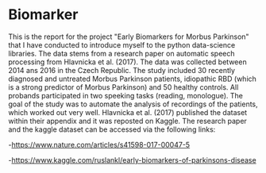 # Biomarker

This is the report for the project "Early Biomarkers for Morbus Parkinson" that I have conducted to introduce
myself to the python data-science libraries. The data stems from a research paper on automatic speech processing
from Hlavnicka et al. (2017). The data was collected between 2014 ans 2016 in the Czech Republic. The study
included 30 recently diagnosed and untreated Morbus Parkinson patients, idiopathic RBD (which is a strong
predictor of Morbus Parkinson) and 50 healthy controls. All probands participated in two speeking tasks (reading,
monologue). The goal of the study was to automate the analysis of recordings of the patients, which worked out
very well. Hlavnicka et al. (2017) published the dataset within their appendix and it was reposted on Kaggle. The
research paper and the kaggle dataset can be accessed via the following links:

-https://www.nature.com/articles/s41598-017-00047-5

-https://www.kaggle.com/ruslankl/early-biomarkers-of-parkinsons-disease
